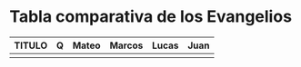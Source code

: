 # Tabla comparativa de los Evangelios

| TITULO        | Q         | Mateo     | Marcos    | Lucas     | Juan      |
| :------------ | --------- | --------- | --------- | --------- | --------- |
|               |           |           |           |           |           |
